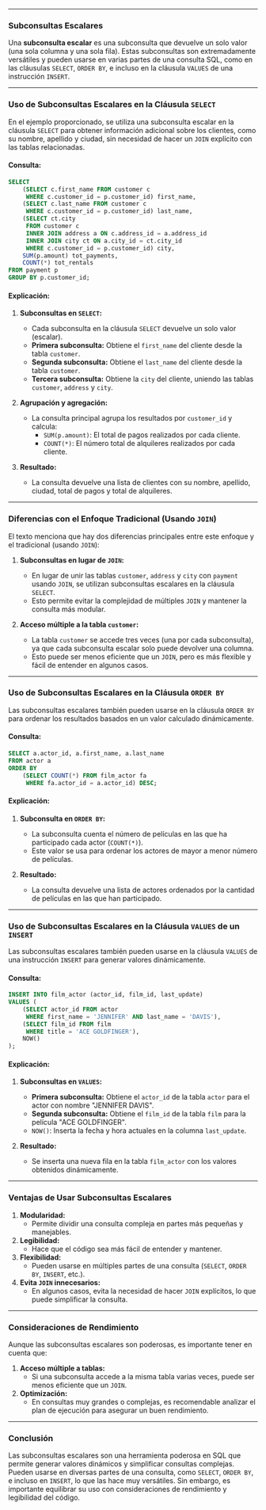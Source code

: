 
---

### **Subconsultas Escalares**

Una **subconsulta escalar** es una subconsulta que devuelve un solo valor (una sola columna y una sola fila). Estas subconsultas son extremadamente versátiles y pueden usarse en varias partes de una consulta SQL, como en las cláusulas `SELECT`, `ORDER BY`, e incluso en la cláusula `VALUES` de una instrucción `INSERT`.

---

### **Uso de Subconsultas Escalares en la Cláusula `SELECT`**

En el ejemplo proporcionado, se utiliza una subconsulta escalar en la cláusula `SELECT` para obtener información adicional sobre los clientes, como su nombre, apellido y ciudad, sin necesidad de hacer un `JOIN` explícito con las tablas relacionadas.

#### Consulta:
```sql
SELECT
    (SELECT c.first_name FROM customer c
     WHERE c.customer_id = p.customer_id) first_name,
    (SELECT c.last_name FROM customer c
     WHERE c.customer_id = p.customer_id) last_name,
    (SELECT ct.city
     FROM customer c
     INNER JOIN address a ON c.address_id = a.address_id
     INNER JOIN city ct ON a.city_id = ct.city_id
     WHERE c.customer_id = p.customer_id) city,
    SUM(p.amount) tot_payments,
    COUNT(*) tot_rentals
FROM payment p
GROUP BY p.customer_id;
```

#### Explicación:

1. **Subconsultas en `SELECT`:**
    - Cada subconsulta en la cláusula `SELECT` devuelve un solo valor (escalar).
    - **Primera subconsulta:** Obtiene el `first_name` del cliente desde la tabla `customer`.
    - **Segunda subconsulta:** Obtiene el `last_name` del cliente desde la tabla `customer`.
    - **Tercera subconsulta:** Obtiene la `city` del cliente, uniendo las tablas `customer`, `address` y `city`.

2. **Agrupación y agregación:**
    - La consulta principal agrupa los resultados por `customer_id` y calcula:
        - `SUM(p.amount)`: El total de pagos realizados por cada cliente.
        - `COUNT(*)`: El número total de alquileres realizados por cada cliente.

3. **Resultado:**
    - La consulta devuelve una lista de clientes con su nombre, apellido, ciudad, total de pagos y total de alquileres.

---

### **Diferencias con el Enfoque Tradicional (Usando `JOIN`)**

El texto menciona que hay dos diferencias principales entre este enfoque y el tradicional (usando `JOIN`):

1. **Subconsultas en lugar de `JOIN`:**
    - En lugar de unir las tablas `customer`, `address` y `city` con `payment` usando `JOIN`, se utilizan subconsultas escalares en la cláusula `SELECT`.
    - Esto permite evitar la complejidad de múltiples `JOIN` y mantener la consulta más modular.

2. **Acceso múltiple a la tabla `customer`:**
    - La tabla `customer` se accede tres veces (una por cada subconsulta), ya que cada subconsulta escalar solo puede devolver una columna.
    - Esto puede ser menos eficiente que un `JOIN`, pero es más flexible y fácil de entender en algunos casos.

---

### **Uso de Subconsultas Escalares en la Cláusula `ORDER BY`**

Las subconsultas escalares también pueden usarse en la cláusula `ORDER BY` para ordenar los resultados basados en un valor calculado dinámicamente.

#### Consulta:
```sql
SELECT a.actor_id, a.first_name, a.last_name
FROM actor a
ORDER BY
    (SELECT COUNT(*) FROM film_actor fa
     WHERE fa.actor_id = a.actor_id) DESC;
```

#### Explicación:

1. **Subconsulta en `ORDER BY`:**
    - La subconsulta cuenta el número de películas en las que ha participado cada actor (`COUNT(*)`).
    - Este valor se usa para ordenar los actores de mayor a menor número de películas.

2. **Resultado:**
    - La consulta devuelve una lista de actores ordenados por la cantidad de películas en las que han participado.

---

### **Uso de Subconsultas Escalares en la Cláusula `VALUES` de un `INSERT`**

Las subconsultas escalares también pueden usarse en la cláusula `VALUES` de una instrucción `INSERT` para generar valores dinámicamente.

#### Consulta:
```sql
INSERT INTO film_actor (actor_id, film_id, last_update)
VALUES (
    (SELECT actor_id FROM actor
     WHERE first_name = 'JENNIFER' AND last_name = 'DAVIS'),
    (SELECT film_id FROM film
     WHERE title = 'ACE GOLDFINGER'),
    NOW()
);
```

#### Explicación:

1. **Subconsultas en `VALUES`:**
    - **Primera subconsulta:** Obtiene el `actor_id` de la tabla `actor` para el actor con nombre "JENNIFER DAVIS".
    - **Segunda subconsulta:** Obtiene el `film_id` de la tabla `film` para la película "ACE GOLDFINGER".
    - `NOW()`: Inserta la fecha y hora actuales en la columna `last_update`.

2. **Resultado:**
    - Se inserta una nueva fila en la tabla `film_actor` con los valores obtenidos dinámicamente.

---

### **Ventajas de Usar Subconsultas Escalares**

1. **Modularidad:**
    - Permite dividir una consulta compleja en partes más pequeñas y manejables.
2. **Legibilidad:**
    - Hace que el código sea más fácil de entender y mantener.
3. **Flexibilidad:**
    - Pueden usarse en múltiples partes de una consulta (`SELECT`, `ORDER BY`, `INSERT`, etc.).
4. **Evita `JOIN` innecesarios:**
    - En algunos casos, evita la necesidad de hacer `JOIN` explícitos, lo que puede simplificar la consulta.

---

### **Consideraciones de Rendimiento**

Aunque las subconsultas escalares son poderosas, es importante tener en cuenta que:

1. **Acceso múltiple a tablas:**
    - Si una subconsulta accede a la misma tabla varias veces, puede ser menos eficiente que un `JOIN`.
2. **Optimización:**
    - En consultas muy grandes o complejas, es recomendable analizar el plan de ejecución para asegurar un buen rendimiento.

---

### **Conclusión**

Las subconsultas escalares son una herramienta poderosa en SQL que permite generar valores dinámicos y simplificar consultas complejas. Pueden usarse en diversas partes de una consulta, como `SELECT`, `ORDER BY`, e incluso en `INSERT`, lo que las hace muy versátiles. Sin embargo, es importante equilibrar su uso con consideraciones de rendimiento y legibilidad del código.